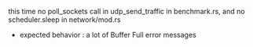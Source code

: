 this time no poll_sockets call in udp_send_traffic in benchmark.rs, and no scheduler.sleep in network/mod.rs
- expected behavior : a lot of Buffer Full error messages
